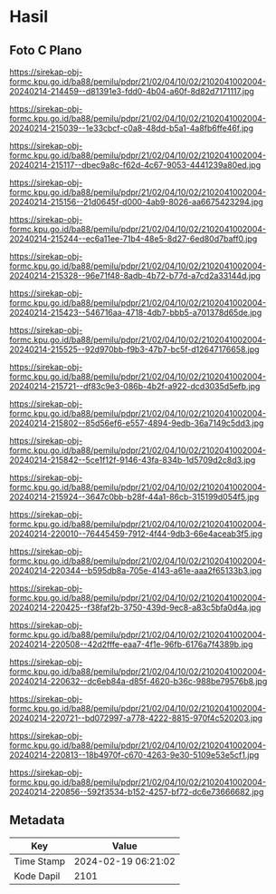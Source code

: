 # Hasil

## Foto C Plano

https://sirekap-obj-formc.kpu.go.id/ba88/pemilu/pdpr/21/02/04/10/02/2102041002004-20240214-214459--d81391e3-fdd0-4b04-a60f-8d82d7171117.jpg

https://sirekap-obj-formc.kpu.go.id/ba88/pemilu/pdpr/21/02/04/10/02/2102041002004-20240214-215039--1e33cbcf-c0a8-48dd-b5a1-4a8fb6ffe46f.jpg

https://sirekap-obj-formc.kpu.go.id/ba88/pemilu/pdpr/21/02/04/10/02/2102041002004-20240214-215117--dbec9a8c-f62d-4c67-9053-4441239a80ed.jpg

https://sirekap-obj-formc.kpu.go.id/ba88/pemilu/pdpr/21/02/04/10/02/2102041002004-20240214-215156--21d0645f-d000-4ab9-8026-aa6675423294.jpg

https://sirekap-obj-formc.kpu.go.id/ba88/pemilu/pdpr/21/02/04/10/02/2102041002004-20240214-215244--ec6a11ee-71b4-48e5-8d27-6ed80d7baff0.jpg

https://sirekap-obj-formc.kpu.go.id/ba88/pemilu/pdpr/21/02/04/10/02/2102041002004-20240214-215328--96e71f48-8adb-4b72-b77d-a7cd2a33144d.jpg

https://sirekap-obj-formc.kpu.go.id/ba88/pemilu/pdpr/21/02/04/10/02/2102041002004-20240214-215423--546716aa-4718-4db7-bbb5-a701378d65de.jpg

https://sirekap-obj-formc.kpu.go.id/ba88/pemilu/pdpr/21/02/04/10/02/2102041002004-20240214-215525--92d970bb-f9b3-47b7-bc5f-d12647176658.jpg

https://sirekap-obj-formc.kpu.go.id/ba88/pemilu/pdpr/21/02/04/10/02/2102041002004-20240214-215721--df83c9e3-086b-4b2f-a922-dcd3035d5efb.jpg

https://sirekap-obj-formc.kpu.go.id/ba88/pemilu/pdpr/21/02/04/10/02/2102041002004-20240214-215802--85d56ef6-e557-4894-9edb-36a7149c5dd3.jpg

https://sirekap-obj-formc.kpu.go.id/ba88/pemilu/pdpr/21/02/04/10/02/2102041002004-20240214-215842--5ce1f12f-9146-43fa-834b-1d5709d2c8d3.jpg

https://sirekap-obj-formc.kpu.go.id/ba88/pemilu/pdpr/21/02/04/10/02/2102041002004-20240214-215924--3647c0bb-b28f-44a1-86cb-315199d054f5.jpg

https://sirekap-obj-formc.kpu.go.id/ba88/pemilu/pdpr/21/02/04/10/02/2102041002004-20240214-220010--76445459-7912-4f44-9db3-66e4aceab3f5.jpg

https://sirekap-obj-formc.kpu.go.id/ba88/pemilu/pdpr/21/02/04/10/02/2102041002004-20240214-220344--b595db8a-705e-4143-a61e-aaa2f65133b3.jpg

https://sirekap-obj-formc.kpu.go.id/ba88/pemilu/pdpr/21/02/04/10/02/2102041002004-20240214-220425--f38faf2b-3750-439d-9ec8-a83c5bfa0d4a.jpg

https://sirekap-obj-formc.kpu.go.id/ba88/pemilu/pdpr/21/02/04/10/02/2102041002004-20240214-220508--42d2fffe-eaa7-4f1e-96fb-6176a7f4389b.jpg

https://sirekap-obj-formc.kpu.go.id/ba88/pemilu/pdpr/21/02/04/10/02/2102041002004-20240214-220632--dc6eb84a-d85f-4620-b36c-988be79576b8.jpg

https://sirekap-obj-formc.kpu.go.id/ba88/pemilu/pdpr/21/02/04/10/02/2102041002004-20240214-220721--bd072997-a778-4222-8815-970f4c520203.jpg

https://sirekap-obj-formc.kpu.go.id/ba88/pemilu/pdpr/21/02/04/10/02/2102041002004-20240214-220813--18b4970f-c670-4263-9e30-5109e53e5cf1.jpg

https://sirekap-obj-formc.kpu.go.id/ba88/pemilu/pdpr/21/02/04/10/02/2102041002004-20240214-220856--592f3534-b152-4257-bf72-dc6e73666682.jpg


## Metadata

| Key        | Value               |
| ---------- | ------------------- |
| Time Stamp | 2024-02-19 06:21:02 |
| Kode Dapil | 2101                |



